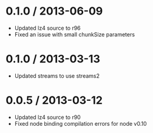0.1.0 / 2013-06-09
==================

* Updated lz4 source to r96
* Fixed an issue with small chunkSize parameters

0.1.0 / 2013-03-13
==================

* Updated streams to use streams2

0.0.5 / 2013-03-12
==================

* Updated lz4 source to r90
* Fixed node binding compilation errors for node v0.10
